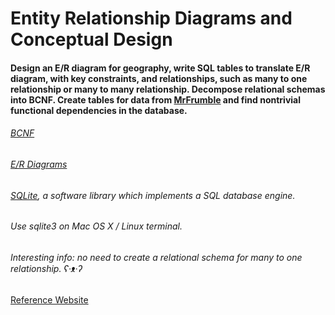 # Entity Relationship Diagrams and Conceptual Design
#### Design an E/R diagram for geography, write SQL tables to translate E/R diagram, with key constraints, and relationships, such as many to one relationship or many to many relationship. Decompose relational schemas into BCNF. Create tables for data from [MrFrumble](https://courses.cs.washington.edu/courses/cse344/mrFrumbleData.txt) and find nontrivial functional dependencies in the database.

###### [BCNF](https://courses.cs.washington.edu/courses/cse414/18au/lectures/lec23-schema-design-small.pdf)
###### [E/R Diagrams](https://courses.cs.washington.edu/courses/cse414/18au/lectures/lec22-ER-diagrams-small.pdf)
###### [SQLite](https://www.google.com/url?sa=t&rct=j&q=&esrc=s&source=web&cd=1&cad=rja&uact=8&ved=2ahUKEwjEzIb4sKbfAhVpHzQIHfu4DaIQFjAAegQIChAB&url=https%3A%2F%2Fwww.sqlite.org%2F&usg=AOvVaw2FGx1kWp6WBAJWy5IhYh3r), a software library which implements a SQL database engine. 
###### Use sqlite3 on Mac OS X / Linux terminal.
###### Interesting info: no need to create a relational schema for many to one relationship. ʕ·ᴥ·ʔ

[Reference Website](https://gitlab.cs.washington.edu/maas/cse414-2018au/blob/master/hw/hw6/hw6.md)
